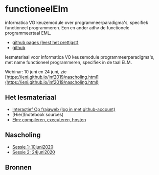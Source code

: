 # functioneelElm

informatica VO keuzemodule over programmeerparadigma's, specifiek functioneel programmeren. Een en ander adhv de functionele programmeertaal EML.

+ [github pages (leest het prettigst)](https://paradigmafunctioneel.github.io/functioneelElm/)
+ [github](https://github.com/ParadigmaFunctioneel/functioneelElm)

lesmateriaal voor informatica VO keuzemodule programmeerparadigma's, met name functioneel programmeren, specifiek in de taal ELM.

Webinar: 10 juni en 24 juni, zie
[https://ieni.github.io/inf2019/nascholing.html](https://ieni.github.io/inf2019/nascholing.html)

## Het lesmateriaal

+ [Interactief Op frajaweb (log in met github-account)](https://jupyterhub.frajaweb.com/hub/login)
+ [Hier](notebook sources)
+ [Elm: compileren, executeren, hosten](host/)

## Nascholing
+ [Sessie 1: 10juni2020](scholing/)
+ [Sessie 2: 24juni2020](scholing/sessie2TeVroeg)


## Bronnen
